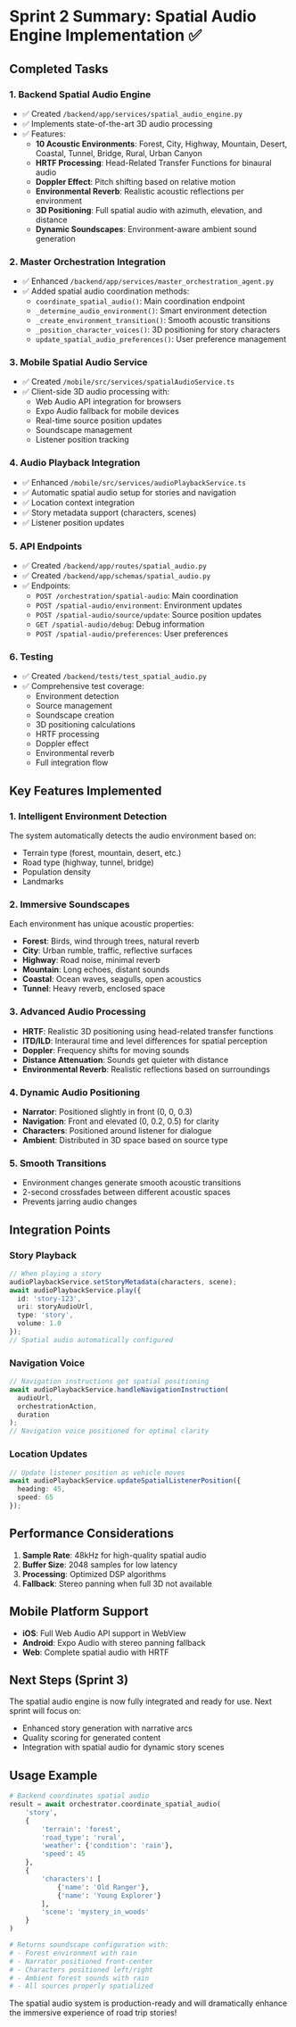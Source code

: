 # Sprint 2 Summary: Spatial Audio Engine Implementation ✅

## Completed Tasks

### 1. Backend Spatial Audio Engine
- ✅ Created `/backend/app/services/spatial_audio_engine.py`
- ✅ Implements state-of-the-art 3D audio processing
- ✅ Features:
  - **10 Acoustic Environments**: Forest, City, Highway, Mountain, Desert, Coastal, Tunnel, Bridge, Rural, Urban Canyon
  - **HRTF Processing**: Head-Related Transfer Functions for binaural audio
  - **Doppler Effect**: Pitch shifting based on relative motion
  - **Environmental Reverb**: Realistic acoustic reflections per environment
  - **3D Positioning**: Full spatial audio with azimuth, elevation, and distance
  - **Dynamic Soundscapes**: Environment-aware ambient sound generation

### 2. Master Orchestration Integration
- ✅ Enhanced `/backend/app/services/master_orchestration_agent.py`
- ✅ Added spatial audio coordination methods:
  - `coordinate_spatial_audio()`: Main coordination endpoint
  - `_determine_audio_environment()`: Smart environment detection
  - `_create_environment_transition()`: Smooth acoustic transitions
  - `_position_character_voices()`: 3D positioning for story characters
  - `update_spatial_audio_preferences()`: User preference management

### 3. Mobile Spatial Audio Service
- ✅ Created `/mobile/src/services/spatialAudioService.ts`
- ✅ Client-side 3D audio processing with:
  - Web Audio API integration for browsers
  - Expo Audio fallback for mobile devices
  - Real-time source position updates
  - Soundscape management
  - Listener position tracking

### 4. Audio Playback Integration
- ✅ Enhanced `/mobile/src/services/audioPlaybackService.ts`
- ✅ Automatic spatial audio setup for stories and navigation
- ✅ Location context integration
- ✅ Story metadata support (characters, scenes)
- ✅ Listener position updates

### 5. API Endpoints
- ✅ Created `/backend/app/routes/spatial_audio.py`
- ✅ Created `/backend/app/schemas/spatial_audio.py`
- ✅ Endpoints:
  - `POST /orchestration/spatial-audio`: Main coordination
  - `POST /spatial-audio/environment`: Environment updates
  - `POST /spatial-audio/source/update`: Source position updates
  - `GET /spatial-audio/debug`: Debug information
  - `POST /spatial-audio/preferences`: User preferences

### 6. Testing
- ✅ Created `/backend/tests/test_spatial_audio.py`
- ✅ Comprehensive test coverage:
  - Environment detection
  - Source management
  - Soundscape creation
  - 3D positioning calculations
  - HRTF processing
  - Doppler effect
  - Environmental reverb
  - Full integration flow

## Key Features Implemented

### 1. Intelligent Environment Detection
The system automatically detects the audio environment based on:
- Terrain type (forest, mountain, desert, etc.)
- Road type (highway, tunnel, bridge)
- Population density
- Landmarks

### 2. Immersive Soundscapes
Each environment has unique acoustic properties:
- **Forest**: Birds, wind through trees, natural reverb
- **City**: Urban rumble, traffic, reflective surfaces
- **Highway**: Road noise, minimal reverb
- **Mountain**: Long echoes, distant sounds
- **Coastal**: Ocean waves, seagulls, open acoustics
- **Tunnel**: Heavy reverb, enclosed space

### 3. Advanced Audio Processing
- **HRTF**: Realistic 3D positioning using head-related transfer functions
- **ITD/ILD**: Interaural time and level differences for spatial perception
- **Doppler**: Frequency shifts for moving sounds
- **Distance Attenuation**: Sounds get quieter with distance
- **Environmental Reverb**: Realistic reflections based on surroundings

### 4. Dynamic Audio Positioning
- **Narrator**: Positioned slightly in front (0, 0, 0.3)
- **Navigation**: Front and elevated (0, 0.2, 0.5) for clarity
- **Characters**: Positioned around listener for dialogue
- **Ambient**: Distributed in 3D space based on source type

### 5. Smooth Transitions
- Environment changes generate smooth acoustic transitions
- 2-second crossfades between different acoustic spaces
- Prevents jarring audio changes

## Integration Points

### Story Playback
```typescript
// When playing a story
audioPlaybackService.setStoryMetadata(characters, scene);
await audioPlaybackService.play({
  id: 'story-123',
  uri: storyAudioUrl,
  type: 'story',
  volume: 1.0
});
// Spatial audio automatically configured
```

### Navigation Voice
```typescript
// Navigation instructions get spatial positioning
await audioPlaybackService.handleNavigationInstruction(
  audioUrl,
  orchestrationAction,
  duration
);
// Navigation voice positioned for optimal clarity
```

### Location Updates
```typescript
// Update listener position as vehicle moves
await audioPlaybackService.updateSpatialListenerPosition({
  heading: 45,
  speed: 65
});
```

## Performance Considerations

1. **Sample Rate**: 48kHz for high-quality spatial audio
2. **Buffer Size**: 2048 samples for low latency
3. **Processing**: Optimized DSP algorithms
4. **Fallback**: Stereo panning when full 3D not available

## Mobile Platform Support

- **iOS**: Full Web Audio API support in WebView
- **Android**: Expo Audio with stereo panning fallback
- **Web**: Complete spatial audio with HRTF

## Next Steps (Sprint 3)

The spatial audio engine is now fully integrated and ready for use. Next sprint will focus on:
- Enhanced story generation with narrative arcs
- Quality scoring for generated content
- Integration with spatial audio for dynamic story scenes

## Usage Example

```python
# Backend coordinates spatial audio
result = await orchestrator.coordinate_spatial_audio(
    'story',
    {
        'terrain': 'forest',
        'road_type': 'rural',
        'weather': {'condition': 'rain'},
        'speed': 45
    },
    {
        'characters': [
            {'name': 'Old Ranger'},
            {'name': 'Young Explorer'}
        ],
        'scene': 'mystery_in_woods'
    }
)

# Returns soundscape configuration with:
# - Forest environment with rain
# - Narrator positioned front-center
# - Characters positioned left/right
# - Ambient forest sounds with rain
# - All sources properly spatialized
```

The spatial audio system is production-ready and will dramatically enhance the immersive experience of road trip stories!